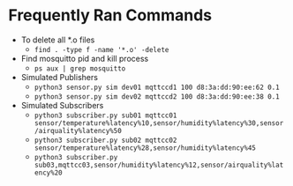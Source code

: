 # Frequently Ran Commands
- To delete all *.o files
  - `find . -type f -name '*.o' -delete`
- Find mosquitto pid and kill process
  - `ps aux | grep mosquitto`
- Simulated Publishers
  - `python3 sensor.py sim dev01 mqttccd1 100 d8:3a:dd:90:ee:62 0.1`
  - `python3 sensor.py sim dev02 mqttccd2 100 d8:3a:dd:90:ee:38 0.1`
- Simulated Subscribers
  - `python3 subscriber.py sub01 mqttcc01 sensor/temperature%latency%10,sensor/humidity%latency%30,sensor/airquality%latency%50`
  - `python3 subscriber.py sub02 mqttcc02 sensor/temperature%latency%28,sensor/humidity%latency%45`
  - `python3 subscriber.py sub03,mqttcc03,sensor/humidity%latency%12,sensor/airquality%latency%20`